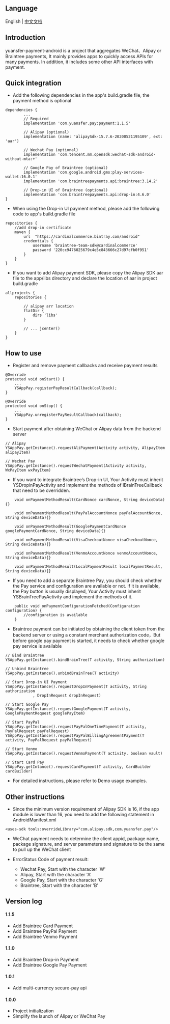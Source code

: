 ## Language
English | [中文文档](README_zh.md)

## Introduction
yuansfer-payment-android is a project that aggregates WeChat、Alipay or Braintree payments, It mainly provides apps to quickly access APIs for many payments. In addition, it includes some other API interfaces with payment.

## Quick integration
* Add the following dependencies in the app's build.gradle file, the payment method is optional
````
dependencies {
        ... 
        // Required
        implementation 'com.yuansfer.pay:payment:1.1.5'

        // Alipay (optional)
        implementation (name: 'alipaySdk-15.7.6-20200521195109', ext: 'aar')

        // Wechat Pay (optional)
        implementation 'com.tencent.mm.opensdk:wechat-sdk-android-without-mta:+'

        // Google Pay of Braintree (optional)
        implementation 'com.google.android.gms:play-services-wallet:16.0.1'
        implementation 'com.braintreepayments.api:braintree:3.14.2'

        // Drop-in UI of Braintree (optional)
        implementation 'com.braintreepayments.api:drop-in:4.6.0'
}
````
* When using the Drop-in UI payment method, please add the following code to app's build.gradle file
````
repositories {
    //add drop-in certificate
    maven {
        url  "https://cardinalcommerce.bintray.com/android"
        credentials {
            username 'braintree-team-sdk@cardinalcommerce'
            password '220cc9476025679c4e5c843666c27d97cfb0f951'
        }
    }
}
````
* If you want to add Alipay payment SDK, please copy the Alipay SDK aar file to the app/libs directory and declare the location of aar in project build.gradle
````
allprojects {
    repositories {

        // alipay arr location
        flatDir {
            dirs 'libs'
        }

        // ... jcenter() 
    }
}
````
## How to use
* Register and remove payment callbacks and receive payment results
````
@Override
protected void onStart() {
    ...
    YSAppPay.registerPayResultCallback(callback);
}

@Override
protected void onStop() {
    ...
    YSAppPay.unregisterPayResultCallback(callback);
}
````
* Start payment after obtaining WeChat or Alipay data from the backend server
````
// Alipay
YSAppPay.getInstance().requestAliPayment(Activity activity, AlipayItem alipayItem)

// Wechat Pay
YSAppPay.getInstance().requestWechatPayment(Activity activity, WxPayItem wxPayItem)
````

* If you want to integrate Braintree’s Drop-in UI, Your Activity must inherit YSDropinPayActivity and implement the methods of IBrainTreeCallback that need to be overridden.
````
    void onPaymentMethodResult(CardNonce cardNonce, String deviceData){}

    void onPaymentMethodResult(PayPalAccountNonce payPalAccountNonce, String deviceData){}

    void onPaymentMethodResult(GooglePaymentCardNonce googlePaymentCardNonce, String deviceData){}

    void onPaymentMethodResult(VisaCheckoutNonce visaCheckoutNonce, String deviceData){}

    void onPaymentMethodResult(VenmoAccountNonce venmoAccountNonce, String deviceData){}

    void onPaymentMethodResult(LocalPaymentResult localPaymentResult, String deviceData){}
````
* If you need to add a separate Braintree Pay, you should check whether the Pay service and configuration are available or not. If it is available, the Pay button is usually displayed, Your Activity must inherit YSBrainTreePayActivity and implement the methods of it.
````
    public void onPaymentConfigurationFetched(Configuration configuration) {
        //configuration is available
    }

````
* Braintree payment can be initiated by obtaining the client token from the backend server or using a constant merchant authorization code，But before google pay payment is started, it needs to check whether google pay service is available
````
// Bind Braintree
YSAppPay.getInstance().bindBrainTree(T activity, String authorization)

// Unbind Braintree
YSAppPay.getInstance().unbindBrainTree(T activity)

// Start Drop-in UI Payment
YSAppPay.getInstance().requestDropInPayment(T activity, String authorization
            , DropInRequest dropInRequest)

// Start Google Pay
YSAppPay.getInstance().requestGooglePayment(T activity, GooglePaymentRequest googlePayItem)

// Start PayPal
YSAppPay.getInstance().requestPayPalOneTimePayment(T activity, PayPalRequest payPalRequest)
YSAppPay.getInstance().requestPayPalBillingAgreementPayment(T activity, PayPalRequest payPalRequest)

// Start Venmo
YSAppPay.getInstance().requestVenmoPayment(T activity, boolean vault)

// Start Card Pay
YSAppPay.getIntance().requestCardPayment(T activity, CardBuilder cardBuilder)

````
* For detailed instructions, please refer to Demo usage examples.

## Other instructions

* Since the minimum version requirement of Alipay SDK is 16, if the app module is lower than 16, you need to add the following statement in AndroidManifest.xml

````
<uses-sdk tools:overrideLibrary="com.alipay.sdk,com.yuansfer.pay"/>
````
* WeChat payment needs to determine the client appid, package name, package signature, and server parameters and signature to be the same to pull up the WeChat client

* ErrorStatus Code of payment result:
  - Wechat Pay, Start with the character 'W'
  - Alipay, Start with the character 'A'
  - Google Pay, Start with the character 'G'
  - Braintree, Start with the character 'B'
  
## Version log

#### 1.1.5
- Add Braintree Card Payment
- Add Braintree PayPal Payment
- Add Braintree Venmo Payment

#### 1.1.0
- Add Braintree Drop-in Payment
- Add Braintree Google Pay Payment

#### 1.0.1
- Add multi-currency secure-pay api

#### 1.0.0
- Project initialization
- Simplify the launch of Alipay or WeChat Pay